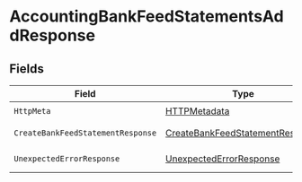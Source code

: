 # AccountingBankFeedStatementsAddResponse


## Fields

| Field                                                                                         | Type                                                                                          | Required                                                                                      | Description                                                                                   |
| --------------------------------------------------------------------------------------------- | --------------------------------------------------------------------------------------------- | --------------------------------------------------------------------------------------------- | --------------------------------------------------------------------------------------------- |
| `HttpMeta`                                                                                    | [HTTPMetadata](../../Models/Components/HTTPMetadata.md)                                       | :heavy_check_mark:                                                                            | N/A                                                                                           |
| `CreateBankFeedStatementResponse`                                                             | [CreateBankFeedStatementResponse](../../Models/Components/CreateBankFeedStatementResponse.md) | :heavy_minus_sign:                                                                            | Bank Feed Statements                                                                          |
| `UnexpectedErrorResponse`                                                                     | [UnexpectedErrorResponse](../../Models/Components/UnexpectedErrorResponse.md)                 | :heavy_minus_sign:                                                                            | Unexpected error                                                                              |